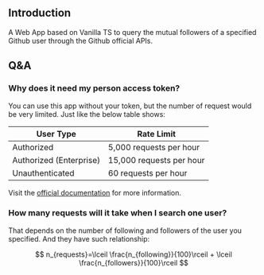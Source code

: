## Introduction

A Web App based on Vanilla TS to query the mutual followers of a specified Github user through the Github official APIs.

## Q&A

### Why does it need my person access token?

You can use this app without your token, but the number of request would be very limited. Just like the below table shows:

|User Type|Rate Limit|
|---|---|
|Authorized| 5,000 requests per hour|
|Authorized (Enterprise)| 15,000 requests per hour|
|Unauthenticated| 60 requests per hour|

Visit the [official documentation](https://docs.github.com/en/rest/overview/resources-in-the-rest-api#rate-limiting) for more information.

### How many requests will it take when I search one user?

That depends on the number of following and followers of the user you specified. And they have such relationship:

$$
n_{requests}=\lceil \frac{n_{following}}{100}\rceil + \lceil \frac{n_{followers}}{100}\rceil
$$